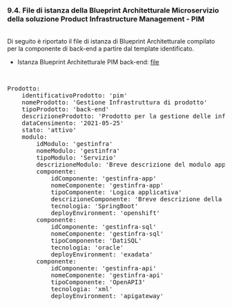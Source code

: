 ### 9.4. File di istanza della Blueprint Architetturale Microservizio della soluzione Product Infrastructure Management - PIM
<br/>
Di seguito è riportato il file di istanza di Blueprint Architetturale compilato per la componente di back-end a partire dal template identificato.

-   Istanza Blueprint Architetturale PIM back-end: [file](../files/esempio_istanza_blueprint_pim_be.yml)

<br/>

<pre>
Prodotto:
    identificativoProdotto: 'pim'
    nomeProdotto: 'Gestione Infrastruttura di prodotto'
    tipoProdotto: 'back-end'
    descrizioneProdotto: 'Prodotto per la gestione delle informazioni di infrastrutura previste dai template blueprint'
    dataCensimento: '2021-05-25'
    stato: 'attivo'
    modulo:
        idModulo: 'gestinfra'
        nomeModulo: 'gestinfra'
        tipoModulo: 'Servizio'
        descrizioneModulo: 'Breve descrizione del modulo applicativo'
        componente:
            idComponente: 'gestinfra-app'
            nomeComponente: 'gestinfra-app'
            tipoComponente: 'Logica applicativa'
            descrizioneComponente: 'Breve descrizione della componente applicativa'
            tecnologia: 'SpringBoot'
            deployEnvironment: 'openshift'
        componente:
            idComponente: 'gestinfra-sql'
            nomeComponente: 'gestinfra-sql'
            tipoComponente: 'DatiSQL'
            tecnologia: 'oracle'
            deployEnvironment: 'exadata'
        componente:
            idComponente: 'gestinfra-api'
            nomeComponente: 'gestinfra-api'
            tipoComponente: 'OpenAPI3'
            tecnologia: 'xml'
            deployEnvironment: 'apigateway'
</pre>
